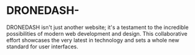 # DRONEDASH-
DRONEDASH isn't just another website; it's a testament to the incredible possibilities of modern web development and design. This collaborative effort showcases the very latest in technology and sets a whole new standard for user interfaces.
